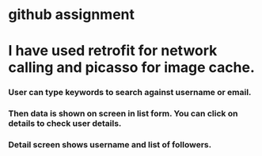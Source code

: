 # github assignment
# I have used retrofit for network calling and picasso for image cache.
### User can type keywords to search against username or email. 
### Then data is shown on screen in list form. You can click on details to check user details.
### Detail screen shows username and list of followers.
